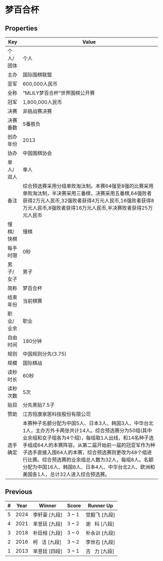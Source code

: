 # 梦百合杯

## Properties

| Key | Value |
| --- | ----- |
| 个人/团体 | 个人 |
| 主办 | 国际围棋联盟 |
| 亚军 | 600,000人民币 |
| 全称 | “MLILY梦百合杯”世界围棋公开赛 |
| 冠军 | 1,800,000人民币 |
| 决赛 | 非挑战赛决赛 |
| 决赛番数 | 5番胜负 |
| 创办年份 | 2013 |
| 协办 | 中国围棋协会 |
| 单人/双人 | 单人 |
| 备注 | 综合预选赛采用分组单败淘汰制。本赛64强至8强的比赛采用单败淘汰制，半决赛采用三番棋，决赛采用五番棋,64强败者获得2万元人民币,32强败者获得4万元人民币,16强败者获得8万元人民币,8强败者获得16万元人民币,半决赛败者获得25万元人民币 |
| 慢棋/快棋 | 慢棋 |
| 每手时限 | 0秒 |
| 男子/女子 | 男子 |
| 简称 | 梦百合杯 |
| 结束年份 | 当前棋赛 |
| 职业/业余 | 职业 |
| 自由时间 | 180分钟 |
| 规则 | 中国规则分先(3.75) |
| 规模 | 国际棋战 |
| 读秒时长 | 60秒 |
| 读秒次数 | 5次 |
| 贴目 | 分先黑贴7.5子 |
| 赞助 | 江苏恒康家居科技股份有限公司 |
| 选手确定 | 本赛种子名额分配为中国5人、日本3人、韩国3人、中华台北1人，主办方外卡两张共计14人。综合预选赛分为50组(其中业余组和女子组各为4个组)，每组取1人出线，和14名种子选手组成64人的本赛阵容。从第二届开始前一届的冠亚军作为种子选手直接入围64人的本赛，综合预选赛则更改为48个组进行比赛。综合预选赛的业余组总人数为32人，每组8人。名额分配为中国16人、韩国8人、日本4人、中华台北2人、欧洲和美国各1人，总计32人进入综合预选赛。 |

## Previous

| # | Year | Winner | Score | Runner Up |
| --- | --- | --- | --- | --- |
| 5 | 2024 | 李轩豪 [九段] | 3 ~ 1 | 党毅飞 [九段] |
| 4 | 2021 | 芈昱廷 [九段] | 3 ~ 2 | 谢   科 [八段] |
| 3 | 2018 | 朴廷桓 [九段] | 3 ~ 0 | 朴永训 [九段] |
| 2 | 2016 | 柯   洁 [九段] | 3 ~ 2 | 李世石 [九段] |
| 1 | 2013 | 芈昱廷 [四段] | 3 ~ 1 | 古   力 [九段] |

